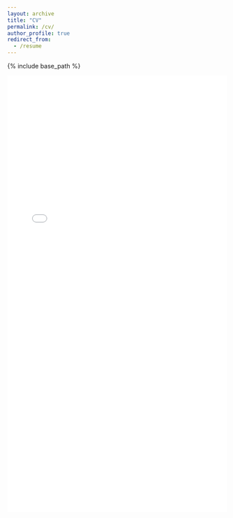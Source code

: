 ```yaml
---
layout: archive
title: "CV"
permalink: /cv/
author_profile: true
redirect_from:
  - /resume
---
```


{% include base_path %}

<iframe src="/files/CV.pdf" style="width:100%; height:1000px;" frameborder="0"></iframe>
